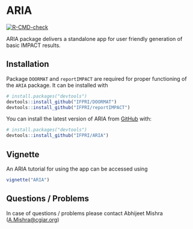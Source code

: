 
<!-- README.md is generated from README.Rmd. Please edit that file -->

# ARIA

<!-- badges: start -->

[![R-CMD-check](https://github.com/IFPRI/ARIA/actions/workflows/R-CMD-check.yaml/badge.svg)](https://github.com/IFPRI/ARIA/actions/workflows/R-CMD-check.yaml)
<!-- badges: end -->

ARIA package delivers a standalone app for user friendly generation of
basic IMPACT results.

## Installation

Package `DOORMAT` and `reportIMPACT` are required for proper functioning
of the `ARIA` package. It can be installed with

``` r
# install.packages("devtools")
devtools::install_github("IFPRI/DOORMAT")
devtools::install_github("IFPRI/reportIMPACT")
```

You can install the latest version of ARIA from
[GitHub](https://github.com/) with:

``` r
# install.packages("devtools")
devtools::install_github("IFPRI/ARIA")
```

## Vignette

An ARIA tutorial for using the app can be accessed using

``` r
vignette("ARIA")
```

## Questions / Problems

In case of questions / problems please contact Abhijeet Mishra
(<A.Mishra@cgiar.org>)

